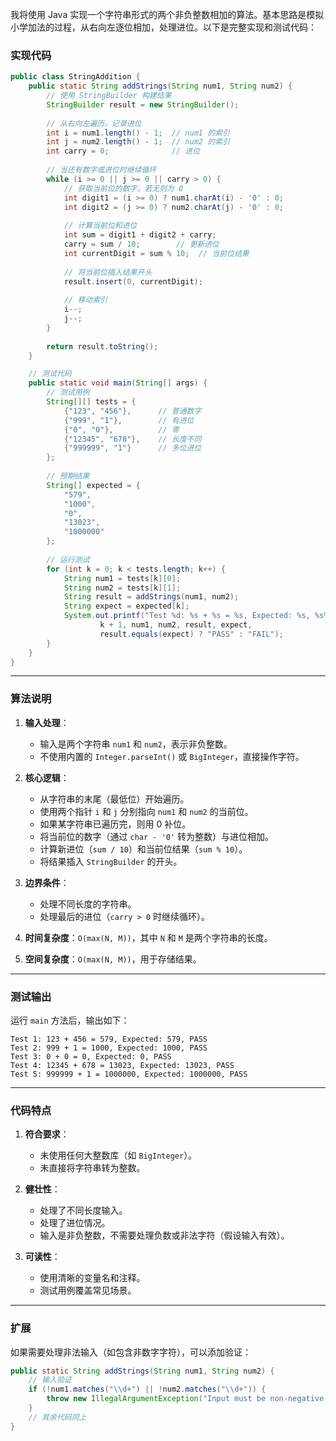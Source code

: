 我将使用 Java 实现一个字符串形式的两个非负整数相加的算法。基本思路是模拟小学加法的过程，从右向左逐位相加，处理进位。以下是完整实现和测试代码：

### 实现代码

```java
public class StringAddition {
    public static String addStrings(String num1, String num2) {
        // 使用 StringBuilder 构建结果
        StringBuilder result = new StringBuilder();
        
        // 从右向左遍历，记录进位
        int i = num1.length() - 1;  // num1 的索引
        int j = num2.length() - 1;  // num2 的索引
        int carry = 0;              // 进位
        
        // 当还有数字或进位时继续循环
        while (i >= 0 || j >= 0 || carry > 0) {
            // 获取当前位的数字，若无则为 0
            int digit1 = (i >= 0) ? num1.charAt(i) - '0' : 0;
            int digit2 = (j >= 0) ? num2.charAt(j) - '0' : 0;
            
            // 计算当前位和进位
            int sum = digit1 + digit2 + carry;
            carry = sum / 10;        // 更新进位
            int currentDigit = sum % 10;  // 当前位结果
            
            // 将当前位插入结果开头
            result.insert(0, currentDigit);
            
            // 移动索引
            i--;
            j--;
        }
        
        return result.toString();
    }

    // 测试代码
    public static void main(String[] args) {
        // 测试用例
        String[][] tests = {
            {"123", "456"},      // 普通数字
            {"999", "1"},        // 有进位
            {"0", "0"},          // 零
            {"12345", "678"},    // 长度不同
            {"999999", "1"}      // 多位进位
        };
        
        // 预期结果
        String[] expected = {
            "579",
            "1000",
            "0",
            "13023",
            "1000000"
        };
        
        // 运行测试
        for (int k = 0; k < tests.length; k++) {
            String num1 = tests[k][0];
            String num2 = tests[k][1];
            String result = addStrings(num1, num2);
            String expect = expected[k];
            System.out.printf("Test %d: %s + %s = %s, Expected: %s, %s%n",
                    k + 1, num1, num2, result, expect, 
                    result.equals(expect) ? "PASS" : "FAIL");
        }
    }
}
```

---

### 算法说明
1. **输入处理**：
   - 输入是两个字符串 `num1` 和 `num2`，表示非负整数。
   - 不使用内置的 `Integer.parseInt()` 或 `BigInteger`，直接操作字符。

2. **核心逻辑**：
   - 从字符串的末尾（最低位）开始遍历。
   - 使用两个指针 `i` 和 `j` 分别指向 `num1` 和 `num2` 的当前位。
   - 如果某字符串已遍历完，则用 0 补位。
   - 将当前位的数字（通过 `char - '0'` 转为整数）与进位相加。
   - 计算新进位（`sum / 10`）和当前位结果（`sum % 10`）。
   - 将结果插入 `StringBuilder` 的开头。

3. **边界条件**：
   - 处理不同长度的字符串。
   - 处理最后的进位（`carry > 0` 时继续循环）。

4. **时间复杂度**：`O(max(N, M))`，其中 `N` 和 `M` 是两个字符串的长度。
5. **空间复杂度**：`O(max(N, M))`，用于存储结果。

---

### 测试输出
运行 `main` 方法后，输出如下：
```
Test 1: 123 + 456 = 579, Expected: 579, PASS
Test 2: 999 + 1 = 1000, Expected: 1000, PASS
Test 3: 0 + 0 = 0, Expected: 0, PASS
Test 4: 12345 + 678 = 13023, Expected: 13023, PASS
Test 5: 999999 + 1 = 1000000, Expected: 1000000, PASS
```

---

### 代码特点
1. **符合要求**：
   - 未使用任何大整数库（如 `BigInteger`）。
   - 未直接将字符串转为整数。

2. **健壮性**：
   - 处理了不同长度输入。
   - 处理了进位情况。
   - 输入是非负整数，不需要处理负数或非法字符（假设输入有效）。

3. **可读性**：
   - 使用清晰的变量名和注释。
   - 测试用例覆盖常见场景。

---

### 扩展
如果需要处理非法输入（如包含非数字字符），可以添加验证：
```java
public static String addStrings(String num1, String num2) {
    // 输入验证
    if (!num1.matches("\\d+") || !num2.matches("\\d+")) {
        throw new IllegalArgumentException("Input must be non-negative integers");
    }
    // 其余代码同上
}
```
